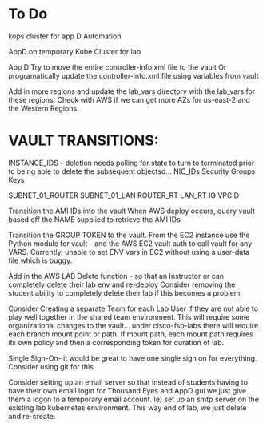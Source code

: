 To Do
======

kops cluster for app D Automation




AppD on temporary Kube Cluster for lab

App D
Try to move the entire controller-info.xml file to the vault 
Or programatically update the controller-info.xml file using variables from vault


Add in more regions and update the lab_vars directory with the lab_vars for these regions.
Check with AWS if we can get more AZs for us-east-2 and the Western Regions.


VAULT TRANSITIONS:
==========================
INSTANCE_IDS - deletion needs polling for state to turn to terminated prior to being able to delete the subsequent objectsd...
NIC_IDs
Security Groups
Keys


SUBNET_01_ROUTER
SUBNET_01_LAN
ROUTER_RT
LAN_RT
IG
VPCID





Transition the AMI IDs into the vault
When AWS deploy occurs, query vault based off the NAME supplied to retrieve the AMI IDs

Transition the GROUP TOKEN to the vault.
From the EC2 instance use the Python module for vault - and the AWS EC2 vault auth to call vault for any VARS.
Currently, unable to set ENV vars in EC2 without using a user-data file which is buggy.

Add in the AWS LAB Delete function - so that an Instructor or  can completely delete their lab env and re-deploy
Consider removing the student ability to completely delete their lab if this becomes a problem.

Consider Creating a separate Team for each Lab User if they are not able to play well together in the shared team environment.
This will require some organizational changes to the vault...
under cisco-fso-labs there will require each branch mount point or path. If mount path, each mount path requires its own policy and then a corresponding 
token for duration of lab.

Single Sign-On- it would be great to have one single sign on for everything. Consider using git for this.

Consider setting up an email server so that instead of students having to have their own email login for Thousand Eyes and AppD gui we just give them
a logon to a temporary email account. Ie) set up an smtp server on the existing lab kubernetes environment. This way end of lab, we just delete and re-create.









